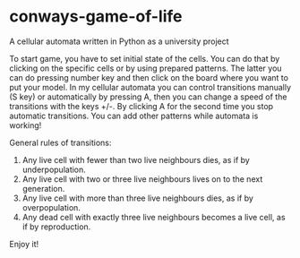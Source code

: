 # conways-game-of-life
A cellular automata written in Python as a university project

To start game, you have to set initial state of the cells. You can do that by clicking on the specific cells or by using prepared patterns.
The latter you can do pressing number key and then click on the board where you want to put your model.
In my cellular automata you can control transitions manually (S key) or automatically by pressing A, then you can change a speed of the transitions with the keys +/-.
By clicking A for the second time you stop automatic transitions.
You can add other patterns while automata is working!

General rules of transitions:
1. Any live cell with fewer than two live neighbours dies, as if by underpopulation.
2. Any live cell with two or three live neighbours lives on to the next generation.
3. Any live cell with more than three live neighbours dies, as if by overpopulation.
4. Any dead cell with exactly three live neighbours becomes a live cell, as if by reproduction.

Enjoy it!
